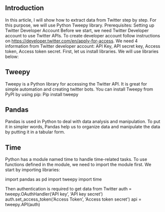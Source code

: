 ## Introduction
In this article, I will show how to extract data from Twitter step by step. For this purpose, we will use Python Tweepy library.
Prerequisites: Setting up Twitter Developer Account
Before we start, we need Twitter Developer account to use Twitter APIs. To create developer account follow instructions on https://developer.twitter.com/en/apply-for-access. We need 4 information from Twitter developer account: API Key, API secret key, Access token, Access token secret. 
First, let us install libraries. We will use libraries below:

## Tweepy
Tweepy is a Python library for accessing the Twitter API. It is great for simple automation and creating twitter bots. You can install Tweepy from PyPI by using pip: 
Pip install tweepy

## Pandas
Pandas is used in Python to deal with data analysis and manipulation. To put it in simpler words, Pandas help us to organize data and manipulate the data by putting it in a tabular form.

## Time
Python has a module named time to handle time-related tasks. To use functions defined in the module, we need to import the module first.
We start by importing libraries:

import pandas as pd
import tweepy
import time

Then authentication is required to get data from Twitter
auth = tweepy.OAuthHandler(‘API key’, ‘API key secret’)
auth.set_access_token(‘Access Token’, ‘Access token secret')
api = tweepy.API(auth)
